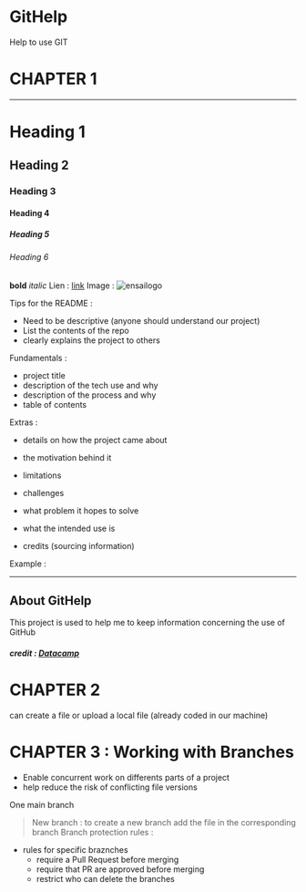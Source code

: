 # GitHelp
Help to use GIT 

# CHAPTER 1
______________________________
# Heading 1
## Heading 2
### Heading 3
#### Heading 4
##### Heading 5
###### Heading 6

**bold**
*italic*
Lien : 
[link](https://campus.datacamp.com/courses/github-concepts/working-with-repos?ex=1)
Image : 
![ensailogo](https://github.com/valentine-berthier/githelp/assets/143814363/491c0c89-8438-4793-9298-3276827b2a5f)


Tips for the README : 
- Need to be descriptive (anyone should understand our project)
- List the contents of the repo
- clearly explains the project to others

Fundamentals : 
- project title
- description of the tech use and why
- description of the process and why
- table of contents

Extras : 
- details on how the project came about
- the motivation behind it
- limitations
- challenges
- what problem it hopes to solve
- what the intended use is

- credits (sourcing information)

Example : 
______________________________

## About GitHelp
This project is used to help me to keep information concerning the use of GitHub

##### credit : [Datacamp](https://campus.datacamp.com/courses/github-concepts/working-with-repos?ex=1)


# CHAPTER 2

can create a file 
or 
upload a local file (already coded in our machine)

# CHAPTER 3 : Working with Branches
- Enable concurrent work on differents parts of a project
- help reduce the risk of conflicting file versions

One main branch 

> New branch : to create a new branch
add the file in the corresponding branch
> Branch protection rules :
  - rules for specific braznches
      - require a Pull Request before merging
      - require that PR are approved before merging
      - restrict who can delete the branches

